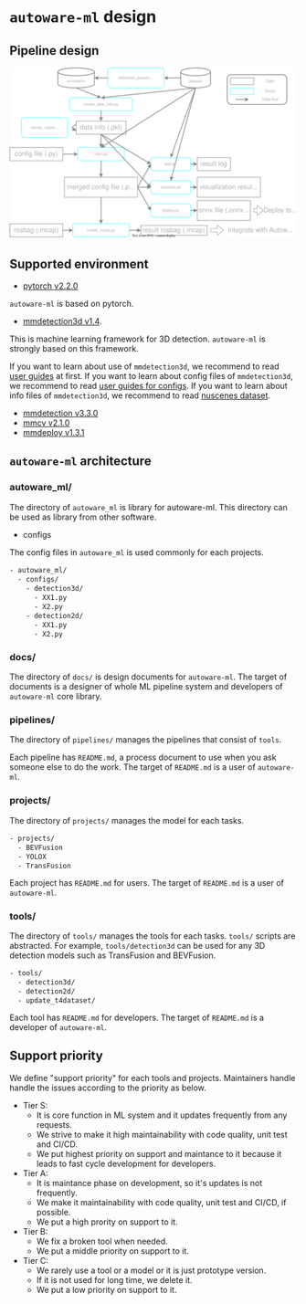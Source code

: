 # `autoware-ml` design

## Pipeline design

![](/docs/fig/pipeline.drawio.svg)

## Supported environment

- [pytorch v2.2.0](https://github.com/pytorch/pytorch/tree/v2.2.0)

`autoware-ml` is based on pytorch.

- [mmdetection3d v1.4](https://github.com/open-mmlab/mmdetection3d/tree/v1.4.0).

This is machine learning framework for 3D detection.
`autoware-ml` is strongly based on this framework.

If you want to learn about use of `mmdetection3d`, we recommend to read [user guides](https://mmdetection3d.readthedocs.io/en/latest/user_guides/index.html) at first.
If you want to learn about config files of `mmdetection3d`, we recommend to read [user guides for configs](https://mmdetection3d.readthedocs.io/en/latest/user_guides/config.html).
If you want to learn about info files of  `mmdetection3d`, we recommend to read [nuscenes dataset](https://mmdetection3d.readthedocs.io/en/latest/advanced_guides/datasets/nuscenes.html?highlight=info).

- [mmdetection v3.3.0](https://github.com/open-mmlab/mmdetection/tree/v3.3.0)
- [mmcv v2.1.0](https://github.com/open-mmlab/mmcv/tree/v2.1.0)
- [mmdeploy v1.3.1](https://github.com/open-mmlab/mmdeploy/tree/v1.3.1)

## `autoware-ml` architecture
### autoware_ml/

The directory of `autoware_ml` is library for autoware-ml.
This directory can be used as library from other software.

- configs

The config files in `autoware_ml` is used commonly for each projects.

```
- autoware_ml/
  - configs/
    - detection3d/
      - XX1.py
      - X2.py
    - detection2d/
      - XX1.py
      - X2.py
```

### docs/

The directory of `docs/` is design documents for `autoware-ml`.
The target of documents is a designer of whole ML pipeline system and developers of `autoware-ml` core library.

### pipelines/

The directory of `pipelines/` manages the pipelines that consist of `tools`.

Each pipeline has `README.md`, a process document to use when you ask someone else to do the work.
The target of `README.md` is a user of `autoware-ml`.

### projects/

The directory of `projects/` manages the model for each tasks.

```
- projects/
  - BEVFusion
  - YOLOX
  - TransFusion
```

Each project has `README.md` for users.
The target of `README.md` is a user of `autoware-ml`.

### tools/

The directory of `tools/` manages the tools for each tasks.
`tools/` scripts are abstracted. For example, `tools/detection3d` can be used for any 3D detection models such as TransFusion and BEVFusion.

```
- tools/
  - detection3d/
  - detection2d/
  - update_t4dataset/
```

Each tool has `README.md` for developers.
The target of `README.md` is a developer of `autoware-ml`.

## Support priority

We define "support priority" for each tools and projects. Maintainers handle handle the issues according to the priority as below.

- Tier S:
  - It is core function in ML system and it updates frequently from any requests.
  - We strive to make it high maintainability with code quality, unit test and CI/CD.
  - We put highest priority on support and maintance to it because it leads to fast cycle development for developers.
- Tier A:
  - It is maintance phase on development, so it's updates is not frequently.
  - We make it maintainability with code quality, unit test and CI/CD, if possible.
  - We put a high prority on support to it.
- Tier B:
  - We fix a broken tool when needed.
  - We put a middle priority on support to it.
- Tier C:
  - We rarely use a tool or a model or it is just prototype version.
  - If it is not used for long time, we delete it.
  - We put a low priority on support to it.
